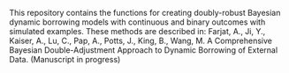 This repository contains the functions for creating doubly-robust Bayesian dynamic borrowing models with continuous and binary outcomes with simulated examples. These methods are described in: Farjat, A., Ji, Y., Kaiser, A., Lu, C., Pap, A., Potts, J., King, B., Wang, M. A Comprehensive Bayesian Double-Adjustment Approach to Dynamic Borrowing of External Data. (Manuscript in progress)
